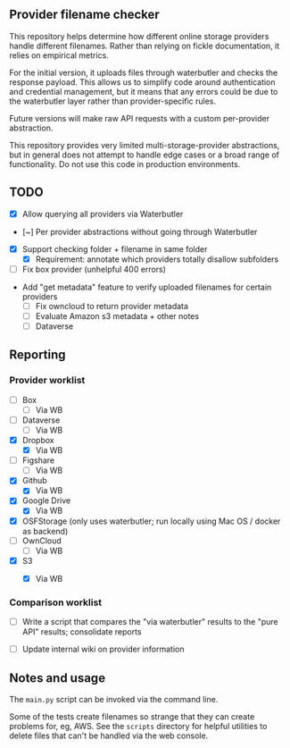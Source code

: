 ## Provider filename checker

This repository helps determine how different online storage providers handle different filenames. Rather than relying 
on fickle documentation, it relies on empirical metrics.

For the initial version, it uploads files through waterbutler and checks the response payload. This allows us to 
simplify code around authentication and credential management, but it means that any errors could be due to the 
waterbutler layer rather than provider-specific rules. 

Future versions will make raw API requests with a custom per-provider abstraction.

This repository provides very limited multi-storage-provider abstractions, but in general does not attempt to handle 
edge cases or a broad range of functionality. Do not use this code in production environments.

## TODO
- [x] Allow querying all providers via Waterbutler
- [~] Per provider abstractions without going through Waterbutler
- [x] Support checking folder + filename in same folder
  - [x] Requirement: annotate which providers totally disallow subfolders 
- [ ] Fix box provider (unhelpful 400 errors)
- Add "get metadata" feature to verify uploaded filenames for certain providers
  - [ ] Fix owncloud to return provider metadata
  - [ ] Evaluate Amazon s3 metadata + other notes
  - [ ] Dataverse

## Reporting
### Provider worklist
- [ ] Box
  - [ ] Via WB
- [ ] Dataverse
  - [ ] Via WB
- [x] Dropbox
  - [x] Via WB
- [ ] Figshare
  - [ ] Via WB
- [x] Github
  - [x] Via WB
- [x] Google Drive
  - [x] Via WB
- [x] OSFStorage (only uses waterbutler; run locally using Mac OS / docker as backend)
- [ ] OwnCloud
  - [ ] Via WB
- [x] S3
  - [x] Via WB


### Comparison worklist
- [ ] Write a script that compares the "via waterbutler" results to the "pure API" results; consolidate reports
- [ ] Update internal wiki on provider information


## Notes and usage
The `main.py` script can be invoked via the command line. 

Some of the tests create filenames so strange that they can create problems for, eg, AWS. 
See the `scripts` directory for helpful utilities to delete files that can't be handled via the web console.
